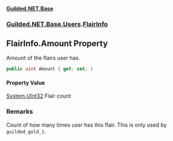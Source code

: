 
#### [Guilded.NET.Base](index 'index')
### [Guilded.NET.Base.Users](index#Guilded_NET_Base_Users 'Guilded.NET.Base.Users').[FlairInfo](FlairInfo 'Guilded.NET.Base.Users.FlairInfo')
## FlairInfo.Amount Property
Amount of the flairs user has.  
```csharp
public uint Amount { get; set; }
```

#### Property Value
[System.UInt32](https://docs.microsoft.com/en-us/dotnet/api/System.UInt32 'System.UInt32')
Flair count
### Remarks
Count of how many times user has this flair. This is only used by `guilded_gold_1`.  
